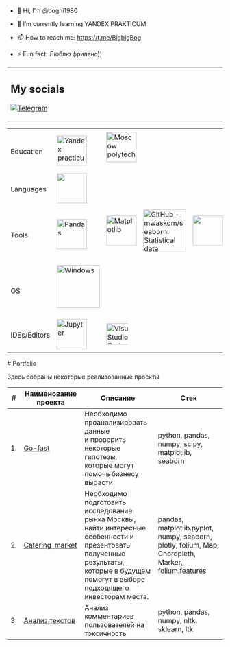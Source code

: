- 👋 Hi, I’m @bogni1980
- 🌱 I’m currently learning YANDEX PRAKTICUM
- 📫 How to reach me: https://t.me/BigbigBog

- ⚡ Fun fact: Люблю фриланс))


<table>
<tr> 
<td width="550">

   <h2> My socials </h2>
   
   [![Telegram](https://img.shields.io/badge/Telegram-2CA5E0?style=for-the-badge&logo=telegram&logoColor=white)]([https://t.me/BigbigBog])
  
</td>
</tr>
</table>
<table>

<td>
   <tr>
      <td> Education </td>
       <td>
          <img src="https://media.licdn.com/dms/image/C4E0BAQFvMau8fT9EaA/company-logo_100_100/0/1659612017327/__logo?e=1722470400&v=beta&t=geZfYtjn_AQrj5wvezd-gsAIZZwkmBHafdgzV6gF--M" title="Yandex practicum" width="70"/>&nbsp;
      </td>
      <td>         
           <img src="https://upload.wikimedia.org/wikipedia/ru/archive/0/03/20150713222832%21RANEPA_logo.png" title="Moscow polytech" width="70"/>&nbsp;
      </td>
   
  </tr>
  <tr>
      <td> Languages </td>
      <td>
          <img src="https://upload.wikimedia.org/wikipedia/commons/thumb/c/c3/Python-logo-notext.svg/242px-Python-logo-notext.svg.png" width="70"/>&nbsp;
      </td>
      
  </tr>
  <tr>
      <td> Tools </td>
      <td>
           <img src="https://pandas.pydata.org/docs/_static/pandas.svg" title="Pandas" width="70"/>&nbsp;
      </td>
      <td>
           <img src="https://matplotlib.org/stable/_static/logo_light.svg" title="Matplotlib" width="70"/>&nbsp;
      </td>
      <td>
           <img src="https://repository-images.githubusercontent.com/4704710/fd110d80-63d1-11eb-9ae4-de7c23c9dedc" jsaction="VQAsE" class="sFlh5c pT0Scc iPVvYb" style="max-width: 100px; width: 100px; height: 100px; margin: 4px 0px;" alt="GitHub - mwaskom/seaborn: Statistical data visualization in Python" jsname="kn3ccd" aria-hidden="false"/>&nbsp;
      </td>
     <td>
           <img src="https://docs.scipy.org/doc/scipy/_static/logo.svg" width="70"/>&nbsp;
      </td>
      <td> 
           <img src="https://numpy.org/doc/stable/_static/numpylogo.svg" title="Numpy" width="70"/>&nbsp;
      </td>
     <td> 
           <img src="https://scikit-learn.org/stable/_static/scikit-learn-logo-small.png" title="Sklearn" width="70"/>&nbsp;
      </td>
      <td>
           <img src="https://upload.wikimedia.org/wikipedia/commons/thumb/8/8a/Plotly-logo.png/440px-Plotly-logo.png" width="70"/>&nbsp;
      </td> 
      <td>
           <img src="https://nss-full-time-data-analytics-4.github.io/assets/tech_img/folium.png" jsaction="VQAsE" class="sFlh5c pT0Scc iPVvYb" style="max-width: 100px; height: 100px; margin: 0px; width: 100px;" alt="Folium/>&nbsp;
      </td> 
     <td>
           <img src="https://www.postgresql.org/media/img/about/press/elephant.png" width="70"/>&nbsp
      </td>    
  </tr>
  <tr>
      <td> OS </td>
      <td>
           <img src="https://upload.wikimedia.org/wikipedia/commons/thumb/e/e2/Windows_logo_and_wordmark_-_2021.svg/420px-Windows_logo_and_wordmark_-_2021.svg.png" title="Windows" width="100"/>&nbsp;
      </td>
    
  </tr>
  <tr>
     <td> IDEs/Editors </td>
      <td>
           <img src="https://upload.wikimedia.org/wikipedia/commons/thumb/3/38/Jupyter_logo.svg/240px-Jupyter_logo.svg.png" title="Jupyter" width="70"/>&nbsp;
      </td>
      <td>
           <img src="https://encrypted-tbn0.gstatic.com/images?q=tbn:ANd9GcTnoirCtiJhhN8Tvo0FJRRd4CInsOXkRX9EbA&amp;s" jsaction="VQAsE" class="sFlh5c ag2Pqd pT0Scc" alt="Visual Studio Code — Википедия" jsname="JuXqh" style="max-width: 50px; height: 50px; margin: 0px; width: 80px;" data-ilt="1719823798005">&nbsp;
      </td>
      
  </tr>
</table>
# Portfolio

Здесь собраны некоторые реализованные проекты

| #    | Наименование проекта                | Описание                                                     | Стек                                                         |
| ---- | ------------------------------------------------------------ | ------------------------------------------------------------ | ------------------------------------------------------------ |
| 1.   | [Go-fast](https://github.com/bogni1980/Go-fast?tab=readme-ov-file#go-fast) | Необходимо проанализировать данные   <br/>и проверить некоторые гипотезы, <br/>которые могут помочь бизнесу вырасти| python, pandas, numpy, scipy, matplotlib, seaborn   |
| 2.   | [Catering_market](https://github.com/bogni1980/Catering_market) |Необходимо подготовить исследование рынка Москвы,   <br/>найти интересные особенности и презентовать полученные результаты, <br/>которые в будущем помогут в выборе подходящего инвесторам места. | pandas, matplotlib.pyplot, numpy, seaborn, plotly, folium, Map, Choropleth, Marker, folium.features |
| 3.   | [Анализ текстов](https://github.com/bogni1980/Wikishop?tab=readme-ov-file#wikishop) | Анализ комментариев пользователей на токсичность             | python, pandas, numpy, nltk, sklearn, ltk |
<!---
bogni1980/bogni1980 is a ✨ special ✨ repository because its `README.md` (this file) appears on your GitHub profile.
You can click the Preview link to take a look at your changes.
--->
